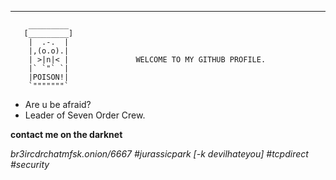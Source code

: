 -------------------------------------
        _________
       [_________]
        |  .-.  |
        |,(o.o).|
        | >|n|< |               WELCOME TO MY GITHUB PROFILE.
        |` `"` `|
        |POISON!|
        `"""""""`

- Are u be afraid?
- Leader of Seven Order Crew.

 **contact me on the darknet**
 
 *br3ircdrchatmfsk.onion/6667
 #jurassicpark [-k devilhateyou]
 #tcpdirect
 #security*
 
